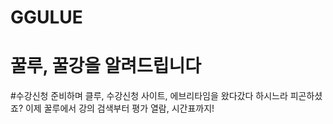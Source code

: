 # GGULUE

# 꿀루, 꿀강을 알려드립니다

#수강신청 준비하며 클루, 수강신청 사이트, 에브리타임을 왔다갔다 하시느라 피곤하셨죠?
이제 꿀루에서 강의 검색부터 평가 열람, 시간표까지!
